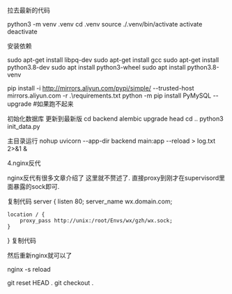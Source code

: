 拉去最新的代码

python3 -m venv .venv
cd .venv
source ./.venv/bin/activate
activate 
deactivate

安装依赖


sudo apt-get install libpq-dev
sudo apt-get install gcc
sudo apt-get install python3.8-dev
sudo apt install python3-wheel
sudo apt install python3.8-venv

pip install -i http://mirrors.aliyun.com/pypi/simple/ --trusted-host mirrors.aliyun.com -r .\requirements.txt
python -m pip install PyMySQL --upgrade #如果跑不起来

初始化数据库 更新到最新版
cd backend
alembic upgrade head
cd ..
python3 init_data.py

主目录运行
nohup uvicorn --app-dir backend main:app --reload > log.txt 2>&1 &


4.nginx反代

 

nginx反代有很多文章介绍了 这里就不赘述了. 直接proxy到刚才在supervisord里面暴露的sock即可.

 

复制代码
server {
    listen 80;
    server_name wx.domain.com;

    location / {
        proxy_pass http://unix:/root/Envs/wx/gzh/wx.sock;
    }
}
复制代码
 

然后重新nginx就可以了

nginx -s reload


git reset HEAD .
git checkout .